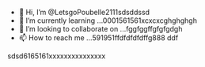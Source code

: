- 👋 Hi, I’m @LetsgoPoubelle2111sdsddssd
- 🌱 I’m currently learning ...0001561561xcxcxcghghghgh
- 💞️ I’m looking to collaborate on ...fggfggffgfgfgdgh
- 📫 How to reach me ...591951ffdfdfdfdffg888
ddf
<!---
LetsgoPoubelle2111/LetsgoPoubelle2111 is a ✨ special ✨ repository because its `README.md` (this fi999le) appears on your GitHub profile.
You can click the Preview link to take a look at your changes.vvvv
--->
sdsd6165161xxxxxxxxxxxxxxx
